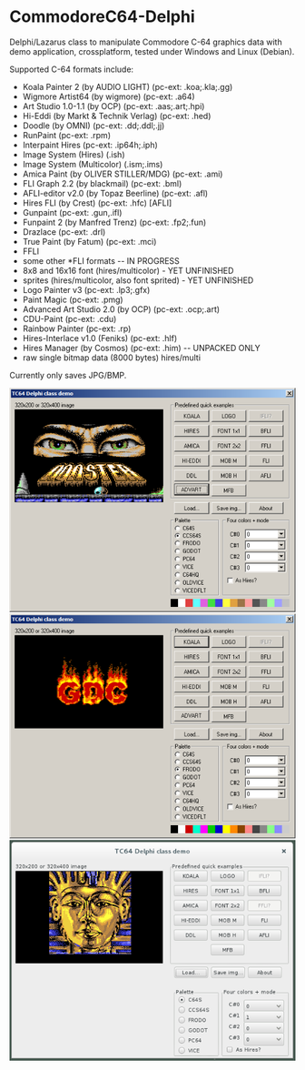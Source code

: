 # CommodoreC64-Delphi
Delphi/Lazarus class to manipulate Commodore C-64 graphics data
with demo application, crossplatform, tested under Windows and Linux (Debian).

Supported C-64 formats include:
- Koala Painter 2 (by AUDIO LIGHT) (pc-ext: .koa;.kla;.gg)
- Wigmore Artist64 (by wigmore) (pc-ext: .a64)
- Art Studio 1.0-1.1 (by OCP) (pc-ext: .aas;.art;.hpi)
- Hi-Eddi (by Markt & Technik Verlag) (pc-ext: .hed)
- Doodle (by OMNI) (pc-ext: .dd;.ddl;.jj)
- RunPaint (pc-ext: .rpm)
- Interpaint Hires (pc-ext: .ip64h;.iph)
- Image System (Hires) (.ish)
- Image System (Multicolor) (.ism;.ims)
- Amica Paint (by OLIVER STILLER/MDG) (pc-ext: .ami)
- FLI Graph 2.2 (by blackmail) (pc-ext: .bml)
- AFLI-editor v2.0 (by Topaz Beerline) (pc-ext: .afl)
- Hires FLI (by Crest) (pc-ext: .hfc) [AFLI]
- Gunpaint (pc-ext: .gun,.ifl)
- Funpaint 2 (by Manfred Trenz) (pc-ext: .fp2;.fun)
- Drazlace (pc-ext: .drl)
- True Paint (by Fatum) (pc-ext: .mci)
- FFLI
- some other *FLI formats -- IN PROGRESS 
- 8x8 and 16x16 font (hires/multicolor) - YET UNFINISHED
- sprites (hires/multicolor, also font sprited) - YET UNFINISHED
- Logo Painter v3 (pc-ext: .lp3;.gfx)
- Paint Magic (pc-ext: .pmg)
- Advanced Art Studio 2.0 (by OCP) (pc-ext: .ocp;.art)  
- CDU-Paint (pc-ext: .cdu)
- Rainbow Painter (pc-ext: .rp)
- Hires-Interlace v1.0 (Feniks) (pc-ext: .hlf)
- Hires Manager (by Cosmos) (pc-ext: .him) -- UNPACKED ONLY
- raw single bitmap data (8000 bytes) hires/multi

Currently only saves JPG/BMP.

![demo screenshot](/demo-d7_w32.png?raw=true "demo screenshot Delphi 7")
![demo screenshot](/demo-l_w32.png?raw=true "demo screenshot Lazarus/Win")
![demo screenshot](/demo-l_linux.png?raw=true "demo screenshot Lazarus/Linux")
